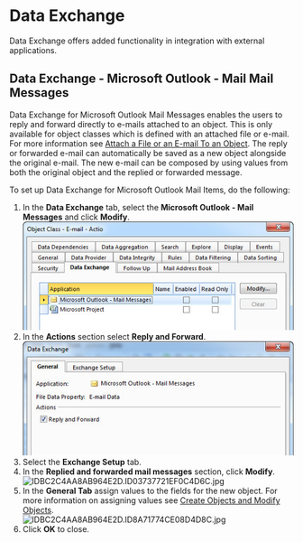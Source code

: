 # Data Exchange

Data Exchange offers added functionality in integration with external applications.


## Data Exchange - Microsoft Outlook - Mail Mail Messages

Data Exchange for Microsoft Outlook Mail Messages enables the users to reply and forward directly to e-mails attached to an object. This is only available for object classes which is defined with an attached file or e-mail. For more information see [Attach a File or an E-mail To an Object](../../../../how-to/attach-a-file-or-an-email-to-an-object.md "Attach a File or an E-mail To an Object"). The reply or forwarded e-mail can automatically be saved as a new object alongside the original e-mail. The new e-mail can be composed by using values from both the original object and the replied or forwarded message.

To set up Data Exchange for Microsoft Outlook Mail Items, do the following:

1.  In the **Data Exchange** tab, select the **Microsoft Outlook - Mail Messages** and click **Modify**.  
    ![IDBC2C4AA8AB964E2D.ID367C92DBB93641D1.jpg](media/IDBC2C4AA8AB964E2D.ID367C92DBB93641D1.jpg)
2.  In the **Actions** section select **Reply and Forward**.  
    ![IDBC2C4AA8AB964E2D.ID3C59FBB2A9564104.jpg](media/IDBC2C4AA8AB964E2D.ID3C59FBB2A9564104.jpg)
3.  Select the **Exchange Setup** tab.
4.  In the **Replied and forwarded mail messages** section, click **Modify**.  
    ![IDBC2C4AA8AB964E2D.ID03737721EF0C4D6C.jpg](media/IDBC2C4AA8AB964E2D.ID03737721EF0C4D6C.jpg)
5.  In the **General Tab** assign values to the fields for the new object. For more information on assigning values see [Create Objects and Modify Objects](../../../logic/action-orchestration/actions/effects/create-objects-and-modify-objects.md "Create Objects and Modify Objects").  
    ![IDBC2C4AA8AB964E2D.ID8A71774CE08D4D8C.jpg](media/IDBC2C4AA8AB964E2D.ID8A71774CE08D4D8C.jpg)
6.  Click **OK** to close.

